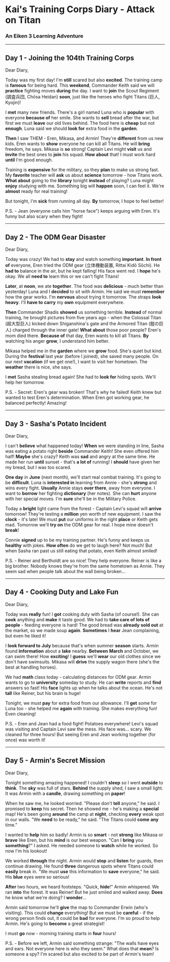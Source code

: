 # Kai's Training Corps Diary - Attack on Titan
### An Eiken 3 Learning Adventure

---

## Day 1 - Joining the 104th Training Corps

Dear Diary,

Today was my first day! I'm **still** scared but also **excited**. The training camp is **famous** for being hard. This **weekend**, Commander Keith said we will **practice** fighting moves **during** the day. I want to **join** the Scout Regiment (調査兵団, Chōsa Heidan) **soon**, just like the heroes who fight Titans (巨人, Kyojin)!

I **met** many new friends. There's a girl named Luna who is **popular** with everyone **because of** her smile. She wants to **sell** bread after the war, but first we must **leave** our old lives behind. The food here is **cheap** but not **enough**. Luna said we should **look for** extra food in the **garden**.

**Then** I saw THEM - Eren, Mikasa, and Armin! They're **different** from us new kids. Eren wants to **show** everyone he can kill all Titans. He will **bring** freedom, he says. Mikasa is **so** strong! Captain Levi might **visit** us and **invite** the best ones to **join** his squad. **How about** that! I must work hard **until** I'm good enough.

Training is **expensive** for the military, so they **plan** to make us strong fast. My **favorite** teacher will **ask** us about **science** tomorrow - how Titans work. **What about** going to the **library** tonight **instead** of playing? Luna might **enjoy** studying with me. Something big will **happen** soon, I can feel it. We're **almost** ready for real training!

But tonight, I'm **sick** from running all day. **By** tomorrow, I hope to feel better!

P.S. - Jean (everyone calls him "horse face") keeps arguing with Eren. It's funny but also scary when they fight!

---

## Day 2 - The ODM Gear Disaster

Dear Diary,

Today was crazy! We had to **stay** and watch something **important**. **In front of** everyone, Eren tried the ODM gear (立体機動装置, Rittai Kidō Sōchi). He **had to** balance in the air, but he kept falling! His face went red. I **hope** he's okay. We all **need to** learn this or we can't fight Titans!

**Later**, at **noon**, we ate **together**. The food was **delicious** - much better than yesterday! Luna and I **decided** to sit with Armin. He said we must **remember** how the gear works. I'm **nervous** about trying it tomorrow. The straps **look** **heavy**. I'll **have to** **carry** my **own** equipment everywhere.

**Then** Commander Shadis **showed** us something terrible. **Instead** of normal training, he brought pictures from five years ago - when the Colossal Titan (超大型巨人) kicked down Shiganshina's gate and the Armored Titan (鎧の巨人) charged through the inner gate! **What about** those poor people? Eren's mom died there. **Because of** that day, Eren wants to kill all Titans. **By** watching his anger **grow**, I understand him better.

Mikasa helped me in the **garden** where we **grow** food. She's quiet but kind. During the **festival** last year (before I joined), she saved many people. On our next **vacation** (if we get one!), I want to visit her hometown. The **weather** there is nice, she says.

I **met** Sasha stealing bread again! She had to **look for** hiding spots. We'll help her tomorrow.

P.S. - Secret: Eren's gear was broken! That's why he failed! Keith knew but wanted to test Eren's determination. When Eren got working gear, he balanced perfectly! Amazing!

---

## Day 3 - Sasha's Potato Incident

Dear Diary,

I can't **believe** what happened today! **When** we were standing in line, Sasha was eating a potato right **beside** Commander Keith! She even offered him half! **Maybe** she's crazy? Keith was **sad** and angry at the same time. He made her run **until** sunset - that's **a lot of** running! I **should** have given her my bread, but I was too scared.

**One day** in **June** (next month), we'll start real combat training. It's going to be **difficult**. Luna is **interested in** learning from Annie - she's **strong** and wins every fight. **Usually** Annie stays **over there**, away from everyone. I want to **borrow** her fighting **dictionary** (her notes). She can **hurt** anyone with her special moves. I'm **sure** she'll be in the Military Police.

Today a **bright** light came from the forest - Captain Levi's squad will **arrive** tomorrow! They're testing a **million** yen worth of new equipment. I saw the **clock** - it's late! We must **put** our uniforms in the right **place** or Keith gets mad. Tomorrow we'll **try on** the ODM gear for real. I hope mine doesn't **break**!

Connie **signed** up to be my training partner. He's funny and keeps us **healthy** with jokes. **How often** do we get to laugh here? Not much! But when Sasha ran past us still eating that potato, even Keith almost smiled!

P.S. - Reiner and Bertholdt are so nice! They help everyone. Reiner is like a big brother. Nobody knows they're from the same hometown as Annie. They seem sad when people talk about the wall being broken...

---

## Day 4 - Cooking Duty and Lake Fun

Dear Diary,

Today was **really** fun! I **got** cooking duty with Sasha (of course!). She can **cook** anything and **make** it taste good. We had to **take care of** **lots of** **people** - feeding everyone is hard! The good bread was **already** **sold out** at the market, so we made soup **again**. **Sometimes** I **hear** Jean complaining, but even he liked it!

I **look forward to** **July** because that's when summer **season** starts. Armin found **information** about a **lake** nearby. **Between** **March** and October, we can swim there! How **exciting**! I **guess** we'll **wear** our old clothes since we don't have swimsuits. Mikasa will **drive** the supply wagon there (she's the best at handling horses).

We had **math** class today - calculating distances for ODM gear. Armin wants to go to **university** someday to study. He can **write** reports and **find** answers so fast! His **face** lights up when he talks about the ocean. He's not **tall** like Reiner, but his brain is huge!

Tonight, we must **pay** for extra food from our allowance. I'll **get** some for Luna too - she helped me **again** with training. She makes everything fun! Even cleaning!

P.S. - Eren and Jean had a food fight! Potatoes everywhere! Levi's squad was visiting and Captain Levi saw the mess. His face was... scary. We cleaned for three hours! But seeing Eren and Jean working together (for once) was worth it!

---

## Day 5 - Armin's Secret Mission

Dear Diary,

Tonight something amazing happened! I couldn't **sleep** so I went **outside** to **think**. The **sky** was full of stars. **Behind** the supply shed, I saw a small light. It was Armin with a **candle**, drawing something on **paper**!

When he saw me, he looked worried. "Please don't **tell** anyone," he said. I promised to **keep** his secret. Then he showed me - he's making a **special** map! He's been going **around** the camp at **night**, checking **every** weak spot in our walls. "We **need** to be ready," he said. "The Titans could **come** **any** time."

I wanted to **help** him so badly! Armin is so **smart** - not **strong** like Mikasa or **brave** like Eren, but his **mind** is our best weapon. "Can I **bring** you **something**?" I asked. He needed someone to **watch** while he worked. So now I'm his lookout!

We worked **through** the night. Armin would **stop** and **listen** for guards, then continue drawing. He found **three** dangerous spots where Titans could **easily** break in. "We must **use** this information to **save** everyone," he said. His **blue** eyes were so serious!

**After** two hours, we heard footsteps. "Quick, **hide**!" Armin whispered. We ran **into** the forest. It was Reiner! But he just smiled and walked away. **Does** he know what we're doing? I **wonder**...

Armin said tomorrow he'll **give** the map to Commander Erwin (who's visiting). This could **change** everything! But we must be **careful** - if the wrong person finds out, it could be **bad** for everyone. I'm so proud to help Armin. He's going to **become** a great strategist!

I must **go** now - morning training starts in **four** hours!

P.S. - Before we left, Armin said something strange: "The walls have eyes and ears. Not everyone here is who they seem." What does that **mean**? Is someone a spy? I'm scared but also excited to be part of Armin's team!
